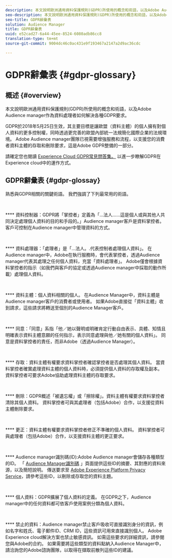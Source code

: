 ```yaml
---
description: 本文說明歐洲通用資料保護規則(GDPR)所使用的概念和術語，以及Adobe Audience manager作為資料處理者如何解決各種GDPR要求。
seo-description: 本文說明歐洲通用資料保護規則(GDPR)所使用的概念和術語，以及Adobe Audience manager作為資料處理者如何解決各種GDPR要求。
seo-title: GDPR辭彙表
solution: Audience Manager
title: GDPR辭彙表
uuid: e52cad27-6a44-45ee-8524-6080adb86cc8
translation-type: tm+mt
source-git-commit: 9004dc46c0ac431e9f193467a2147a2d9ac36cdc

---
```



# GDPR辭彙表 {#gdpr-glossary}

## 概述 {#overview}

本文說明歐洲通用資料保護規則(GDPR)所使用的概念和術語，以及Adobe Audience manager作為資料處理者如何解決各種GDPR要求。

GDPR於2018年5月25日生效，其主要目標是讓歐盟（資料主體）的個人擁有對個人資料的更多控制權，同時透過更完善的歐盟內部統一法規簡化國際企業的法規環境。 Adobe Audience manager團隊已視需要增強服務和流程，以支援您的消費者資料主體的存取和刪除要求，這是Adobe GDPR整備的一部分。

請確定您也閱讀 [Experience Cloud GDPR常見問答集。](https://www.adobe.io/apis/cloudplatform/gdpr/docs/alldocs.html#!api-specification/markdown/narrative/gdpr/gdpr-faq.md) 以進一步瞭解GDPR在Experience cloud中的運作方式。

## GDPR辭彙表 {#gdpr-glossay}

熟悉與GDPR相關的關鍵術語。 我們強調了下列最常用的術語。

 

**** 資料控制器：GDPR將「掌控者」定義為「...法人……這是個人或與其他人共同決定處理個人資料的目的和手段的。」Audience manager客戶是資料掌控者。 客戶可控制在Audience manager中管理資料的方式。

 

**** 資料處理器：「處理者」是「...法人。.代表控制者處理個人資料」。 在Audience manager中，Adobe在執行服務時，會代表掌控者，透過Audience manager代表其處理之任何個人資料，充當「資料處理者」。 Adobe僅會根據資料掌控者的指示（如我們與客戶的協定或透過Audience manager中採取的動作所載）處理個人資料。

 

**** 資料主體：個人資料相關的個人。 在Audience Manager中，資料主體是Audience manager客戶的消費者或使用者。 如果Adobe直接從「資料主體」收到請求，這些請求將轉送至個別的Audience Manager客戶。

 

**** 同意：「同意」系指「他／她以聲明或明確肯定行動自由表示、具體、知情且明確表示資料主體意願的任何指示，表示同意處理與他／她有關的個人資料」。 同意是資料掌控者的責任，而非Adobe（透過Audience Manager）。

 

**** 存取：資料主體有權要求資料掌控者確認掌控者是否處理其個人資料。 當資料掌控者確實處理資料主體的個人資料時，必須提供個人資料的存取權及副本。 資料掌控者可要求Adobe協助處理資料主體的存取要求。

 

**** 刪除：GDPR概述「被遺忘權」或「擦除權」。資料主體有權要求資料掌控者清除其個人資料。 資料掌控者可與其處理者（包括Adobe）合作，以支援從資料主體刪除要求。

 

**** 更正：資料主體有權要求資料掌控者修正不準確的個人資料。 資料掌控者可與處理者（包括Adobe）合作，以支援資料主體的更正要求。

 

**** Audience manager識別碼(ID):Adobe Audience manager會儲存各種類型的ID。 「 [Audience Manager識別碼](data-privacy-ids.md) 」頁面提供這些ID的摘要、其對應的資料來源，以及簡短說明。 傳送要求至 [Adobe Experience Platform Privacy Service](https://www.adobe.io/apis/experienceplatform/home/services/privacy-service.html)，請參考這些ID，以刪除或存取您的資料主題。

 

**** 個人資料：GDPR擴展了個人資料的定義。 在GDPR之下，Audience manager中的任何資料都可依客戶使用案例分類為個人資料。

 

**** 禁止的資料：Audience manager禁止客戶吸收可直接識別身分的資訊，例如名字和姓氏、電子郵件ID、CRM ID，這些資訊可用來直接識別個人。 Adobe Experience cloud解決方案也禁止敏感資訊。 如需這些要求的詳細資訊，請參閱您與Adobe的合約。 如果需要將這些類型的資料點納入Audience Manager中，請洽詢您的Adobe諮詢團隊，以取得在擷取前散列這些ID的建議。
